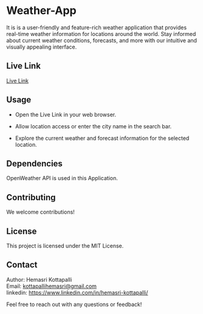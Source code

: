 # Weather-App
  It is  is a user-friendly and feature-rich weather application that provides real-time weather information for locations around the world. Stay informed about current weather conditions, forecasts, and more with our intuitive and visually appealing interface.

## Live Link
[Live Link](https://hemasweatherapp.netlify.app/)
## Usage
- Open the Live Link in your web browser.

- Allow location access or enter the city name in the search bar.

- Explore the current weather and forecast information for the selected location.

## Dependencies
OpenWeather API is used in this Application.

## Contributing
We welcome contributions!

## License
This project is licensed under the MIT License.

## Contact
Author: Hemasri Kottapalli <br>
Email: kottapallihemasri@gmail.com <br>
linkedin: https://www.linkedin.com/in/hemasri-kottapalli/

Feel free to reach out with any questions or feedback!
